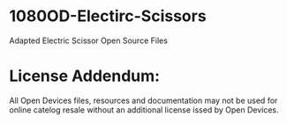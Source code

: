# 1080OD-Electirc-Scissors
Adapted Electric Scissor Open Source Files

# License Addendum:
All Open Devices files, resources and documentation may not be used for online catelog resale without an additional license issed by Open Devices.
